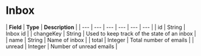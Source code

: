 # Inbox

| **Field** | **Type** | **Description** |
| --- | --- | --- | --- | --- | --- |
| id | String | Inbox id |
| changeKey | String |  Used to keep track of the state of an inbox |
| name |  String | Name of inbox |
| total | Integer | Total number of emails |
| unread |  Integer | Number of unread emails |



